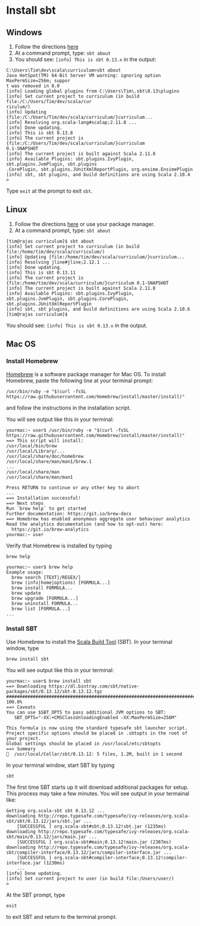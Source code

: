 # Install sbt
## Windows
1. Follow the directions [here](http://www.scala-sbt.org/release/docs/Installing-sbt-on-Windows.html)
2. At a command prompt, type: `sbt about`
3. You should see: `[info] This is sbt 0.13.x` in the output:
```
C:\Users\Tim\dev\scala\curriculum>sbt about
Java HotSpot(TM) 64-Bit Server VM warning: ignoring option MaxPermSize=256m; suppor
t was removed in 8.0
[info] Loading global plugins from C:\Users\Tim\.sbt\0.13\plugins
[info] Set current project to curriculum (in build file:/C:/Users/Tim/dev/scala/cur
riculum/)
[info] Updating {file:/C:/Users/Tim/dev/scala/curriculum/}curriculum...
[info] Resolving org.scala-lang#scalap;2.11.8 ...
[info] Done updating.
[info] This is sbt 0.13.8
[info] The current project is {file:/C:/Users/Tim/dev/scala/curriculum/}curriculum
0.1-SNAPSHOT
[info] The current project is built against Scala 2.11.8
[info] Available Plugins: sbt.plugins.IvyPlugin, sbt.plugins.JvmPlugin, sbt.plugins
.CorePlugin, sbt.plugins.JUnitXmlReportPlugin, org.ensime.EnsimePlugin
[info] sbt, sbt plugins, and build definitions are using Scala 2.10.4
>
```
Type `exit` at the prompt to exit `sbt`.

## Linux
1. Follow the directions [here](http://www.scala-sbt.org/release/docs/Installing-sbt-on-Linux.html) or use your package manager.
2. At a command prompt, type: `sbt about`
```
[tim@rajas curriculum]$ sbt about
[info] Set current project to curriculum (in build file:/home/tim/dev/scala/curriculum/)
[info] Updating {file:/home/tim/dev/scala/curriculum/}curriculum...
[info] Resolving jline#jline;2.12.1 ...
[info] Done updating.
[info] This is sbt 0.13.11
[info] The current project is {file:/home/tim/dev/scala/curriculum/}curriculum 0.1-SNAPSHOT
[info] The current project is built against Scala 2.11.8
[info] Available Plugins: sbt.plugins.IvyPlugin, sbt.plugins.JvmPlugin, sbt.plugins.CorePlugin, sbt.plugins.JUnitXmlReportPlugin
[info] sbt, sbt plugins, and build definitions are using Scala 2.10.6
[tim@rajas curriculum]$ 
```
You should see: `[info] This is sbt 0.13.x` in the output.

## Mac OS
### Install Homebrew
[Homebrew](http://brew.sh/) is a software package manager for Mac OS. To install Homebrew, paste the following line at your terminal prompt:

```
/usr/bin/ruby -e "$(curl -fsSL https://raw.githubusercontent.com/Homebrew/install/master/install)"
```

and follow the instructions in the installation script.

You will see output like this in your terminal:

```
yourmac:~ user$ /usr/bin/ruby -e "$(curl -fsSL https://raw.githubusercontent.com/Homebrew/install/master/install)"
==> This script will install:
/usr/local/bin/brew
/usr/local/Library/...
/usr/local/share/doc/homebrew
/usr/local/share/man/man1/brew.1
...
/usr/local/share/man
/usr/local/share/man/man1

Press RETURN to continue or any other key to abort
...
==> Installation successful!
==> Next steps
Run `brew help` to get started
Further documentation: https://git.io/brew-docs
==> Homebrew has enabled anonymous aggregate user behaviour analytics
Read the analytics documentation (and how to opt-out) here:
  https://git.io/brew-analytics
yourmac:~ user
```

Verify that Homebrew is installed by typing 
```
brew help
```

```
yourmac:~ user$ brew help
Example usage:
  brew search [TEXT|/REGEX/]
  brew (info|home|options) [FORMULA...]
  brew install FORMULA...
  brew update
  brew upgrade [FORMULA...]
  brew uninstall FORMULA...
  brew list [FORMULA...]
...
```
### Install SBT
Use Homebrew to install the [Scala Build Tool](http://www.scala-sbt.org/index.html) (SBT). In your terminal window, type
```
brew install sbt
```

You will see output like this in your terminal:

```
yourmac:~ user$ brew install sbt
==> Downloading https://dl.bintray.com/sbt/native-packages/sbt/0.13.12/sbt-0.13.12.tgz
######################################################################## 100.0%
==> Caveats
You can use $SBT_OPTS to pass additional JVM options to SBT:
   SBT_OPTS="-XX:+CMSClassUnloadingEnabled -XX:MaxPermSize=256M"

This formula is now using the standard typesafe sbt launcher script.
Project specific options should be placed in .sbtopts in the root of your project.
Global settings should be placed in /usr/local/etc/sbtopts
==> Summary
🍺  /usr/local/Cellar/sbt/0.13.12: 5 files, 1.2M, built in 1 second
```

In your terminal window, start SBT by typing
```
sbt
```

The first time SBT starts up it will download additional packages for setup. This process may take a few minutes. You will see output in your termainal like:

```
Getting org.scala-sbt sbt 0.13.12 ...
downloading http://repo.typesafe.com/typesafe/ivy-releases/org.scala-sbt/sbt/0.13.12/jars/sbt.jar ...
	[SUCCESSFUL ] org.scala-sbt#sbt;0.13.12!sbt.jar (1235ms)
downloading http://repo.typesafe.com/typesafe/ivy-releases/org.scala-sbt/main/0.13.12/jars/main.jar ...
	[SUCCESSFUL ] org.scala-sbt#main;0.13.12!main.jar (2387ms)
downloading http://repo.typesafe.com/typesafe/ivy-releases/org.scala-sbt/compiler-interface/0.13.12/jars/compiler-interface.jar ...
	[SUCCESSFUL ] org.scala-sbt#compiler-interface;0.13.12!compiler-interface.jar (1230ms)
	...
[info] Done updating.
[info] Set current project to user (in build file:/Users/user/)
> 
```

At the SBT prompt, type
```
exit
```
to exit SBT and return to the terminal prompt.
